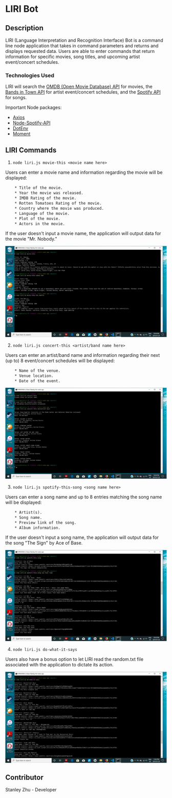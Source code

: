 # LIRI Bot

## Description

LIRI (Language Interpretation and Recognition Interface) Bot is a command line node application that takes in command parameters and returns and displays requested data. Users are able to enter commands that return information for specific movies, song titles, and upcoming artist event/concert schedules.

### Technologies Used

LIRI will search the [OMDB (Open Movie Database) API](http://www.omdbapi.com) for movies, the [Bands in Town API](https://www.artists.bandsintown.com) for artist event/concert schedules, and the [Spotify API](https://developer.spotify.com) for songs.

Important Node packages:

* [Axios](https://www.npmjs.com/package/axios)
* [Node-Spotify-API](https://www.npmjs.com/package/node-spotify-api)
* [DotEnv](https://www.npmjs.com/package/dotenv)
* [Moment](https://www.npmjs.com/package/moment)

## LIRI Commands

1. `node liri.js movie-this <movie name here>`

Users can enter a movie name and information regarding the movie will be displayed:

```
    * Title of the movie.
    * Year the movie was released.
    * IMDB Rating of the movie.
    * Rotten Tomatoes Rating of the movie.
    * Country where the movie was produced.
    * Language of the movie.
    * Plot of the movie.
    * Actors in the movie.
```

If the user doesn't input a movie name, the application will output data for the movie "Mr. Nobody."

![movie-this example](./assets/images/movie-this.jpg)

2. `node liri.js concert-this <artist/band name here>`

Users can enter an artist/band name and information regarding their next (up to) 8 event/concert schedules will be displayed:

```
    * Name of the venue.
    * Venue location.
    * Date of the event.
```

![concert-this example](./assets/images/concert-this.jpg)

3. `node liri.js spotify-this-song <song name here>`

Users can enter a song name and up to 8 entries matching the song name will be displayed:

```
    * Artist(s).
    * Song name.
    * Preview link of the song.
    * Album information.
```

If the user doesn't input a song name, the application will output data for the song "The Sign" by Ace of Base.

![spotify-this-song example](./assets/images/spotify-this-song.jpg)

4. `node liri.js do-what-it-says`

Users also have a bonus option to let LIRI read the random.txt file associated with the application to dictate its action.

![do-what-it-says example](./assets/images/do-what-it-says.jpg)

## Contributor

Stanley Zhu - Developer



